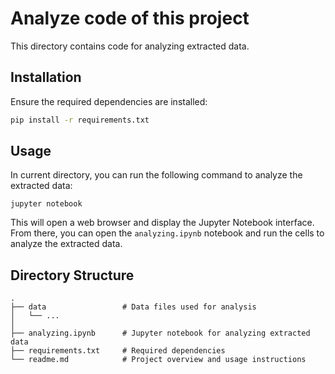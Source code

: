 # Analyze code of this project

This directory contains code for analyzing extracted data.

## Installation

Ensure the required dependencies are installed:

```bash
pip install -r requirements.txt
```

## Usage
In current directory, you can run the following command to analyze the extracted data:

```shell
jupyter notebook
```
This will open a web browser and display the Jupyter Notebook interface. From there, you can open the `analyzing.ipynb` notebook and run the cells to analyze the extracted data.

## Directory Structure
``` 
.
├── data                 # Data files used for analysis
│   └── ...  
│
├── analyzing.ipynb      # Jupyter notebook for analyzing extracted data
├── requirements.txt     # Required dependencies
└── readme.md            # Project overview and usage instructions
```
